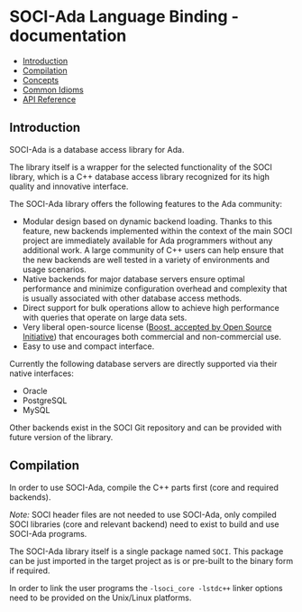 # SOCI-Ada Language Binding - documentation

* [Introduction](#introduction)
* [Compilation](#compilation)
* [Concepts](concepts.html)
* [Common Idioms](idioms.html)
* [API Reference](reference.html)

## Introduction

SOCI-Ada is a database access library for Ada.

The library itself is a wrapper for the selected functionality of the SOCI library, which is a C++ database access library recognized for its high quality and innovative interface.

The SOCI-Ada library offers the following features to the Ada community:

* Modular design based on dynamic backend loading. Thanks to this feature, new backends implemented within the context of the main SOCI project are immediately available for Ada programmers without any additional work. A large community of C++ users can help ensure that the new backends are well tested in a variety of environments and usage scenarios.
* Native backends for major database servers ensure optimal performance and minimize configuration overhead and complexity that is usually associated with other database access methods.
* Direct support for bulk operations allow to achieve high performance with queries that operate on large data sets.
* Very liberal open-source license ([Boost, accepted by Open Source Initiative](http://www.opensource.org/licenses/bsl1.0.html)) that encourages both commercial and non-commercial use.
* Easy to use and compact interface.

Currently the following database servers are directly supported via their native interfaces:

* Oracle
* PostgreSQL
* MySQL

Other backends exist in the SOCI Git repository and can be provided with future version of the library.

## Compilation

In order to use SOCI-Ada, compile the C++ parts first (core and required backends).

*Note:* SOCI header files are not needed to use SOCI-Ada, only compiled SOCI libraries (core and relevant backend) need to exist to build and use SOCI-Ada programs.

The SOCI-Ada library itself is a single package named `SOCI`. This package can be just imported in the target project as is or pre-built to the binary form if required.

In order to link the user programs the `-lsoci_core -lstdc++` linker options need to be provided on the Unix/Linux platforms.
